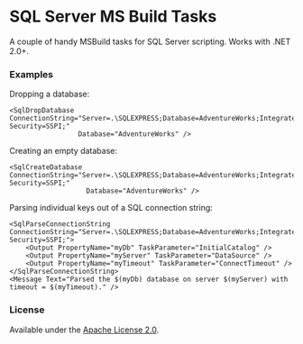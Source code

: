 SQL Server MS Build Tasks
=========================

A couple of handy MSBuild tasks for SQL Server scripting. Works with .NET 2.0+.

### Examples

Dropping a database:

    <SqlDropDatabase ConnectionString="Server=.\SQLEXPRESS;Database=AdventureWorks;Integrated Security=SSPI;"
                     Database="AdventureWorks" />

Creating an empty database:
    
    <SqlCreateDatabase ConnectionString="Server=.\SQLEXPRESS;Database=AdventureWorks;Integrated Security=SSPI;"
                       Database="AdventureWorks" />
    
Parsing individual keys out of a SQL connection string:

    <SqlParseConnectionString ConnectionString="Server=.\SQLEXPRESS;Database=AdventureWorks;Integrated Security=SSPI;">
        <Output PropertyName="myDb" TaskParameter="InitialCatalog" />
        <Output PropertyName="myServer" TaskParameter="DataSource" />
        <Output PropertyName="myTimeout" TaskParameter="ConnectTimeout" />
    </SqlParseConnectionString>
    <Message Text="Parsed the $(myDb) database on server $(myServer) with timeout = $(myTimeout)." />


### License

Available under the [Apache License 2.0](http://www.apache.org/licenses/LICENSE-2.0).